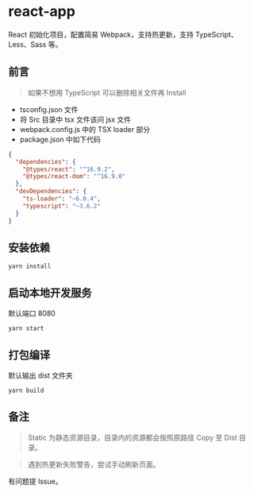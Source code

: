 # react-app

React 初始化项目，配置简易 Webpack，支持热更新，支持 TypeScript、Less、Sass 等。

## 前言
> 如果不想用 TypeScript 可以删除相关文件再 Install
* tsconfig.json 文件
* 将 Src 目录中 tsx 文件该问 jsx 文件
* webpack.config.js 中的 TSX loader 部分
* package.json 中如下代码
```json
{
  "dependencies": {
    "@types/react": "^16.9.2",
    "@types/react-dom": "^16.9.0"
  },
  "devDependencies": {
    "ts-loader": "~6.0.4",
    "typescript": "~3.6.2"
  }
}
```

## 安装依赖
```shell script
yarn install
```

## 启动本地开发服务
默认端口 8080
```shell script
yarn start
```

## 打包编译
默认输出 dist 文件夹
```shell script
yarn build
```
## 备注
> Static 为静态资源目录，目录内的资源都会按照原路径 Copy 至 Dist 目录。

> 遇到热更新失败警告，尝试手动刷新页面。

有问题提 Issue。
